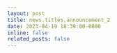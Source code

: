 ```yaml
---
layout: post 
title: news.titles.announcement_2
date: 2023-04-19 18:39:00-0800
inline: false
related_posts: false
---
```


<!-- {% translate_file _news/announcement_2.md %} -->
